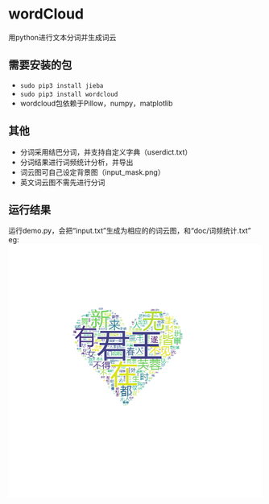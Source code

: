 # wordCloud

用python进行文本分词并生成词云

## 需要安装的包

* `sudo pip3 install jieba`
* `sudo pip3 install wordcloud`
* wordcloud包依赖于Pillow，numpy，matplotlib 

## 其他

* 分词采用结巴分词，并支持自定义字典（userdict.txt）
* 分词结果进行词频统计分析，并导出
* 词云图可自己设定背景图（input_mask.png）
* 英文词云图不需先进行分词

## 运行结果

运行demo.py，会把“input.txt”生成为相应的的词云图，和“doc/词频统计.txt”  
eg:
![image](Images/input.png)


